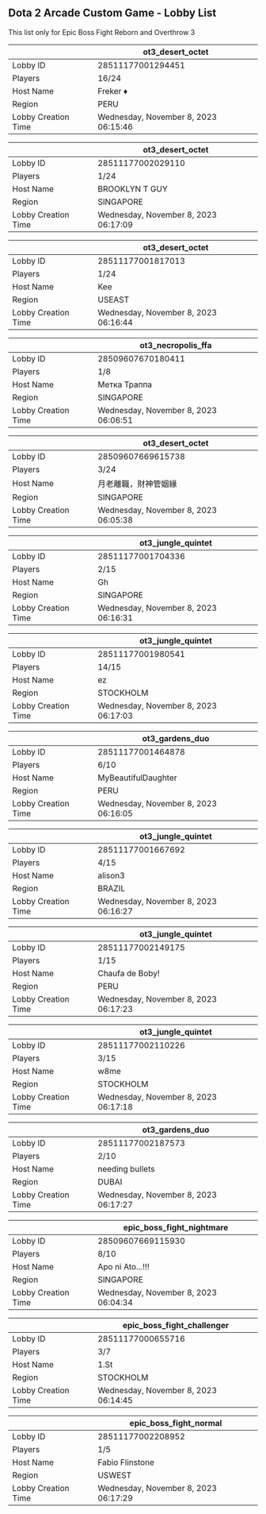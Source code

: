 ## Dota 2 Arcade Custom Game - Lobby List

This list only for Epic Boss Fight Reborn and Overthrow 3

|  | ot3_desert_octet |
| ------ | ------ |
| Lobby ID | 28511177001294451 |
| Players | 16/24 |
| Host Name | Freker ♦ |
| Region | PERU |
| Lobby Creation Time | Wednesday, November 8, 2023 06:15:46 |


|  | ot3_desert_octet |
| ------ | ------ |
| Lobby ID | 28511177002029110 |
| Players | 1/24 |
| Host Name | BROOKLYN T GUY |
| Region | SINGAPORE |
| Lobby Creation Time | Wednesday, November 8, 2023 06:17:09 |


|  | ot3_desert_octet |
| ------ | ------ |
| Lobby ID | 28511177001817013 |
| Players | 1/24 |
| Host Name | Kee |
| Region | USEAST |
| Lobby Creation Time | Wednesday, November 8, 2023 06:16:44 |


|  | ot3_necropolis_ffa |
| ------ | ------ |
| Lobby ID | 28509607670180411 |
| Players | 1/8 |
| Host Name | Метка Траппа |
| Region | SINGAPORE |
| Lobby Creation Time | Wednesday, November 8, 2023 06:06:51 |


|  | ot3_desert_octet |
| ------ | ------ |
| Lobby ID | 28509607669615738 |
| Players | 3/24 |
| Host Name | 月老離職，財神管姻緣 |
| Region | SINGAPORE |
| Lobby Creation Time | Wednesday, November 8, 2023 06:05:38 |


|  | ot3_jungle_quintet |
| ------ | ------ |
| Lobby ID | 28511177001704336 |
| Players | 2/15 |
| Host Name | Gh |
| Region | SINGAPORE |
| Lobby Creation Time | Wednesday, November 8, 2023 06:16:31 |


|  | ot3_jungle_quintet |
| ------ | ------ |
| Lobby ID | 28511177001980541 |
| Players | 14/15 |
| Host Name | ez |
| Region | STOCKHOLM |
| Lobby Creation Time | Wednesday, November 8, 2023 06:17:03 |


|  | ot3_gardens_duo |
| ------ | ------ |
| Lobby ID | 28511177001464878 |
| Players | 6/10 |
| Host Name | MyBeautifulDaughter |
| Region | PERU |
| Lobby Creation Time | Wednesday, November 8, 2023 06:16:05 |


|  | ot3_jungle_quintet |
| ------ | ------ |
| Lobby ID | 28511177001667692 |
| Players | 4/15 |
| Host Name | alison3 |
| Region | BRAZIL |
| Lobby Creation Time | Wednesday, November 8, 2023 06:16:27 |


|  | ot3_jungle_quintet |
| ------ | ------ |
| Lobby ID | 28511177002149175 |
| Players | 1/15 |
| Host Name | Chaufa de Boby! |
| Region | PERU |
| Lobby Creation Time | Wednesday, November 8, 2023 06:17:23 |


|  | ot3_jungle_quintet |
| ------ | ------ |
| Lobby ID | 28511177002110226 |
| Players | 3/15 |
| Host Name | w8me |
| Region | STOCKHOLM |
| Lobby Creation Time | Wednesday, November 8, 2023 06:17:18 |


|  | ot3_gardens_duo |
| ------ | ------ |
| Lobby ID | 28511177002187573 |
| Players | 2/10 |
| Host Name | needing bullets |
| Region | DUBAI |
| Lobby Creation Time | Wednesday, November 8, 2023 06:17:27 |


|  | epic_boss_fight_nightmare |
| ------ | ------ |
| Lobby ID | 28509607669115930 |
| Players | 8/10 |
| Host Name | Apo ni Ato...!!! |
| Region | SINGAPORE |
| Lobby Creation Time | Wednesday, November 8, 2023 06:04:34 |


|  | epic_boss_fight_challenger |
| ------ | ------ |
| Lobby ID | 28511177000655716 |
| Players | 3/7 |
| Host Name | 1.St |
| Region | STOCKHOLM |
| Lobby Creation Time | Wednesday, November 8, 2023 06:14:45 |


|  | epic_boss_fight_normal |
| ------ | ------ |
| Lobby ID | 28511177002208952 |
| Players | 1/5 |
| Host Name | Fabio Flinstone |
| Region | USWEST |
| Lobby Creation Time | Wednesday, November 8, 2023 06:17:29 |


